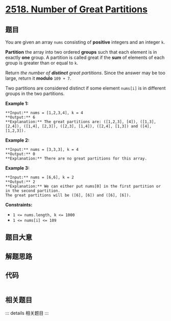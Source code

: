 # [2518. Number of Great Partitions](https://leetcode.com/problems/number-of-great-partitions)

## 题目

You are given an array `nums` consisting of **positive** integers and an
integer `k`.

**Partition** the array into two ordered **groups** such that each element is
in exactly **one** group. A partition is called great if the **sum** of
elements of each group is greater than or equal to `k`.

Return _the number of **distinct** great partitions_. Since the answer may be
too large, return it **modulo** `109 + 7`.

Two partitions are considered distinct if some element `nums[i]` is in
different groups in the two partitions.



**Example 1:**

    
    
    **Input:** nums = [1,2,3,4], k = 4
    **Output:** 6
    **Explanation:** The great partitions are: ([1,2,3], [4]), ([1,3], [2,4]), ([1,4], [2,3]), ([2,3], [1,4]), ([2,4], [1,3]) and ([4], [1,2,3]).
    

**Example 2:**

    
    
    **Input:** nums = [3,3,3], k = 4
    **Output:** 0
    **Explanation:** There are no great partitions for this array.
    

**Example 3:**

    
    
    **Input:** nums = [6,6], k = 2
    **Output:** 2
    **Explanation:** We can either put nums[0] in the first partition or in the second partition.
    The great partitions will be ([6], [6]) and ([6], [6]).
    



**Constraints:**

  * `1 <= nums.length, k <= 1000`
  * `1 <= nums[i] <= 109`


## 题目大意

## 解题思路

## 代码

```javascript

```

## 相关题目

::: details 相关题目
:::
